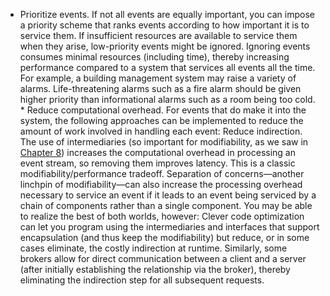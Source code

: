 *  Prioritize events. If not all events are equally important, you can impose a priority scheme that ranks events according to how important it is to service them. If insufficient resources are available to service them when they arise, low-priority events might be ignored. Ignoring events consumes minimal resources (including time), thereby increasing performance compared to a system that services all events all the time. For example, a building management system may raise a variety of alarms. Life-threatening alarms such as a fire alarm should be given higher priority than informational alarms such as a room being too cold. *  Reduce computational overhead. For events that do make it into the system, the following approaches can be implemented to reduce the amount of work involved in handling each event: Reduce indirection. The use of intermediaries (so important for modifiability, as we saw in [Chapter 8](ch08.xhtml#ch08)) increases the computational overhead in processing an event stream, so removing them improves latency. This is a classic modifiability/performance tradeoff. Separation of concerns—another linchpin of modifiability—can also increase the processing overhead necessary to service an event if it leads to an event being serviced by a chain of components rather than a single component. You may be able to realize the best of both worlds, however: Clever code optimization can let you program using the intermediaries and interfaces that support encapsulation (and thus keep the modifiability) but reduce, or in some cases eliminate, the costly indirection at runtime. Similarly, some brokers allow for direct communication between a client and a server (after initially establishing the relationship via the broker), thereby eliminating the indirection step for all subsequent requests.